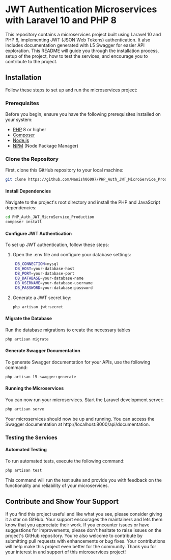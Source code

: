 # JWT Authentication Microservices with Laravel 10 and PHP 8

This repository contains a microservices project built using Laravel 10 and PHP 8, implementing JWT (JSON Web Tokens) authentication. It also includes documentation generated with L5 Swagger for easier API exploration. This README will guide you through the installation process, setup of the project, how to test the services, and encourage you to contribute to the project.

## Installation

Follow these steps to set up and run the microservices project:

### Prerequisites

Before you begin, ensure you have the following prerequisites installed on your system:

- [PHP](https://www.php.net/) 8 or higher
- [Composer](https://getcomposer.org/)
- [Node.js](https://nodejs.org/)
- [NPM](https://www.npmjs.com/) (Node Package Manager)

### Clone the Repository

First, clone this GitHub repository to your local machine:

```bash
git clone https://github.com/Manish06097/PHP_Auth_JWT_MicroService_Production.git
```


#### Install Dependencies
Navigate to the project's root directory and install the PHP and JavaScript dependencies:

```bash
cd PHP_Auth_JWT_MicroService_Production
composer install
```

#### Configure JWT Authentication
To set up JWT authentication, follow these steps:
1. Open the .env file and configure your database settings:
   ```bash
    DB_CONNECTION=mysql
    DB_HOST=your-database-host
    DB_PORT=your-database-port
    DB_DATABASE=your-database-name
    DB_USERNAME=your-database-username
    DB_PASSWORD=your-database-password
   ```
2. Generate a JWT secret key:
   ```bash
   php artisan jwt:secret
   ```

#### Migrate the Database
Run the database migrations to create the necessary tables
```bash
php artisan migrate
```

#### Generate Swagger Documentation
To generate Swagger documentation for your APIs, use the following command:
```bash
php artisan l5-swagger:generate
```

#### Running the Microservices
You can now run your microservices. Start the Laravel development server:

```bash
php artisan serve
```

Your microservices should now be up and running. You can access the Swagger documentation at http://localhost:8000/api/documentation.

### Testing the Services

#### Automated Testing
To run automated tests, execute the following command:

```bash
php artisan test
```
This command will run the test suite and provide you with feedback on the functionality and reliability of your microservices.

## Contribute and Show Your Support
If you find this project useful and like what you see, please consider giving it a star on GitHub. Your support encourages the maintainers and lets them know that you appreciate their work.
If you encounter issues or have suggestions for improvements, please don't hesitate to raise issues on the project's GitHub repository. You're also welcome to contribute by submitting pull requests with enhancements or bug fixes. Your contributions will help make this project even better for the community.
Thank you for your interest in and support of this microservices project!
